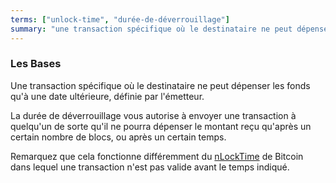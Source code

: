 ```yaml
---
terms: ["unlock-time", "durée-de-déverrouillage"]
summary: "une transaction spécifique où le destinataire ne peut dépenser les fonds qu'à une date ultérieure, définie par l'émetteur"
---
```


### Les Bases

Une transaction spécifique où le destinataire ne peut dépenser les fonds qu'à une date ultérieure, définie par l'émetteur.

La durée de déverrouillage vous autorise à envoyer une transaction à quelqu'un de sorte qu'il ne pourra dépenser le montant reçu qu'après un certain nombre de blocs, ou après un certain temps.

Remarquez que cela fonctionne différemment du [nLockTime](https://en.bitcoin.it/wiki/NLockTime) de Bitcoin dans lequel une transaction n'est pas valide avant le temps indiqué.
